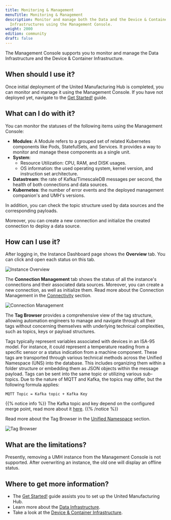 ```yaml
---
title: Monitoring & Management
menuTitle: Monitoring & Management
description: Monitor and manage both the Data and the Device & Container
  Infrastructures using the Management Console.
weight: 2000
edition: community
draft: false
---
```


The Management Console supports you to monitor and manage the Data Infrastructure
and the Device & Container Infrastructure.

## When should I use it?

Once initial deployment of the United Manufacturing Hub is completed, you can
monitor and manage it using the Management Console. If you have not deployed yet,
navigate to the [Get Started!](/docs/getstarted/installation/) guide.

## What can I do with it?

You can monitor the statuses of the following items using the Management Console:

- **Modules**: A Module refers to a grouped set of related Kubernetes components
  like Pods, StatefulSets, and Services. It provides a way to monitor and manage
  these components as a single unit.
- **System**:
  - Resource Utilization: CPU, RAM, and DISK usages.
  - OS information: the used operating system, kernel version, and instruction
    set architecture.
- **Datastream**: the rate of Kafka/TimescaleDB messages per second, the health of both connections and data sources.
- **Kubernetes**: the number of error events and the deployed management
  companion's and UMH's versions.

In addition, you can check the topic structure used by data sources and the
corresponding payloads.

Moreover, you can create a new connection and initialize the created connection to
deploy a data source.

## How can I use it?

After logging in, the Instance Dashboard page shows the **Overview** tab.
You can click and open each status on this tab.

![Instance Overview](/images/features/monitor-management/instanceOverviewDemo.png?width=80%)

The **Connection Management** tab shows the status of all the instance's connections and their associated
data sources. Moreover, you can create a new connection, as well as initialize them.
Read more about the Connection Management in the [Connectivity](/docs/features/connectivity/) section.

![Connection Management](/images/features/monitor-management/connectionManagementDemo.png?width=80%)

The **Tag Browser** provides a comprehensive view of the tag structure, allowing automation engineers to
manage and navigate through all their tags without concerning themselves with underlying technical complexities,
such as topics, keys or payload structures.

Tags typically represent variables associated with devices in an ISA-95 model.
For instance, it could represent a temperature reading from a specific sensor or a status indication from
a machine component. These tags are transported through various technical methods across the Unified
Namespace (UNS) into the database. This includes organizing them within a folder structure or embedding them
as JSON objects within the message payload. Tags can be sent into the same topic or utilizing various sub-topics.
Due to the nature of MQTT and Kafka, the topics may differ, but the following formula applies:

```text
MQTT Topic = Kafka topic + Kafka Key
```

{{% notice info %}}
The Kafka topic and key depend on the configured merge point, read more about it 
[here](/docs/production-guide/administration/normalize-kafka-topics).
{{% /notice %}}

Read more about the Tag Browser in the [Unified Namespace](/docs/features/datainfrastructure/unified-namespace)
section.

![Tag Browser](/images/features/monitor-management/tagBrowser.png?width=80%)

## What are the limitations?

Presently, removing a UMH instance from the Management Console is not supported.
After overwriting an instance, the old one will display an offline status.

## Where to get more information?

- The [Get Started!](/docs/getstarted/installation/) guide assists you to set up
  the United Manufacturing Hub.
- Learn more about the [Data Infrastructure](/docs/architecture/data-infrastructure/).
- Take a look at the [Device & Container Infrastructure](/docs/architecture/device--container-infrastructure/).
